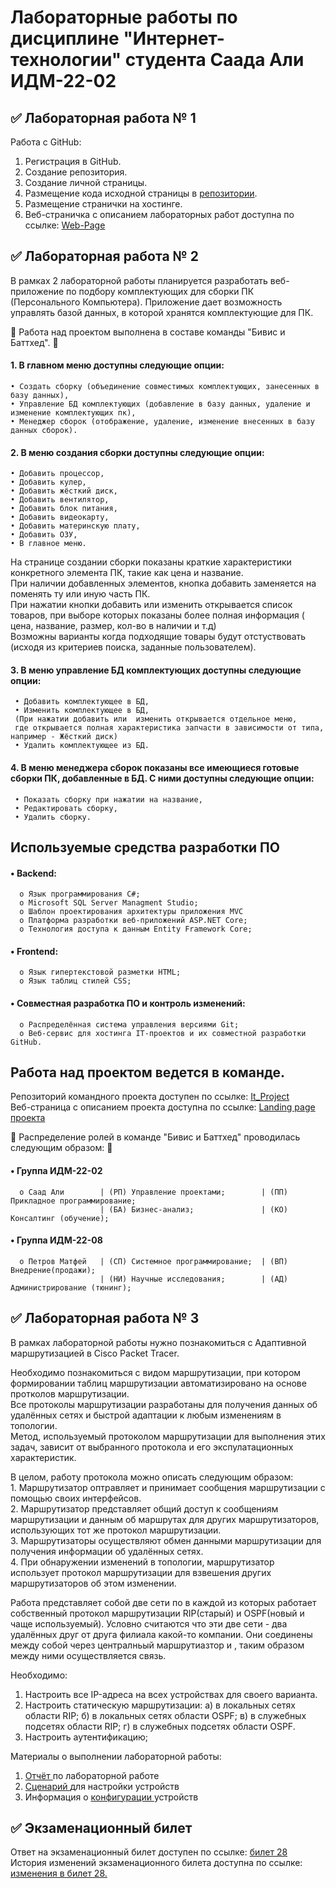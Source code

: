 # Лабораторные работы по дисциплине "Интернет-технологии" студента Саада Али ИДМ-22-02
## ✅ Лабораторная работа № 1
Работа с GitHub:

1. Регистрация в GitHub.  
2. Создание репозитория.  
3. Создание личной страницы.  
4. Размещение кода исходной страницы в <a href=https://github.com/GerardoGerardi/IT-technology-workout> репозитории</a>.  
5. Размещение странички на хостинге.  
6. Веб-страничка с описанием лабораторных работ доступна по ссылке:  <a href=https://gerardogerardi.github.io/IT-technology-labs/> Web-Page  </a>     


## ✅ Лабораторная работа № 2  
   В рамках 2 лабораторной работы планируется разработать веб-приложение по подбору комплектующих для сборки ПК (Персонального Компьютера). Приложение дает возможность управлять базой данных, в которой хранятся комплектующие для ПК.
  
  🔸 Работа над проектом выполнена в составе команды "Бивис и Баттхед". 🔸    
  
 #### 1. В главном меню доступны следующие опции:  
 
    • Создать сборку (объединение совместимых комплектующих, занесенных в базу данных),    
    • Управление БД комплектующих (добавление в базу данных, удаление и изменение комплектующих пк),     
    • Менеджер сборок (отображение, удаление, изменение внесенных в базу данных сборок).  
    
 #### 2. В меню создания сборки доступны следующие опции:
 
    • Добавить процессор,  
    • Добавить кулер,    
    • Добавить жёсткий диск,    
    • Добавить вентилятор,    
    • Добавить блок питания,    
    • Добавить видеокарту,    
    • Добавить материнскую плату,    
    • Добавить ОЗУ,    
    • В главное меню.   
   На странице создании сборки показаны краткие характеристики конкретного элемента ПК, такие как цена и название.   
   При наличии добавленных элементов, кнопка добавить заменяется на поменять ту или иную часть ПК.   
   При нажатии кнопки добавить или изменить открывается список товаров, при выборе которых показаны более полная информация ( цена, название, размер, кол-во в наличии и т.д)  
   Возможны варианты когда подходящие товары будут отстуствовать (исходя из критериев поиска, заданные пользователем).
 #### 3. В меню управление БД комплектующих доступны следующие опции: 
     • Добавить комплектующее в БД, 
     • Изменить комплектующее в БД,
     (При нажатии добавить или  изменить открывается отдельное меню, 
     где открывается полная характеристика запчасти в зависимости от типа, например - Жёсткий диск)
     • Удалить комплектующее из БД.
     
 #### 4. В меню менеджера сборок показаны все имеющиеся готовые сборки ПК, добавленные в БД. С ними доступны следующие опции:
     • Показать сборку при нажатии на название,
     • Редактировать сборку,
     • Удалить сборку.  
 
 
## Используемые средства разработки ПО
#### • Backend:  
      o Язык программирования С#;
      o Microsoft SQL Server Managment Studio;  
      o Шаблон проектирования архитектуры приложения MVC
      o Платформа разработки веб-приложений ASP.NET Core;  
      o Технология доступа к данным Entity Framework Core;  
#### • Frontend:
      o Язык гипертекстовой разметки HTML;  
      o Язык таблиц стилей CSS;  
#### • Совместная разработка ПО и контроль изменений:  
      o Распределённая система управления версиями Git;  
      o Веб-сервис для хостинга IT-проектов и их совместной разработки GitHub.  
## Работа над проектом ведется в команде.  

Репозиторий командного проекта доступен по ссылке:  <a href=https://github.com/GerardoGerardi/IT_Project> It_Project  </a>  
Веб-страница с описанием проекта доступна по ссылке:  <a href=https://s7yka4.github.io/IT_Project/> Landing page проекта </a>    

🔸 Распределение ролей в команде "Бивис и Баттхед"    проводилась следующим образом: 🔸
#### • Группа ИДМ-22-02   
      o Саад Али        | (РП) Управление проектами;        | (ПП) Прикладное программирование;   
                        | (БА) Бизнес-анализ;               | (КО) Консалтинг (обучение);    
#### • Группа ИДМ-22-08  
      o Петров Матфей   | (СП) Системное программирование;  | (ВП) Внедрение(продажи);  
                        | (НИ) Научные исследования;        | (АД) Администрирование (тюнинг);  
  


## ✅ Лабораторная работа № 3  
В рамках лабораторной работы нужно познакомиться с  Адаптивной маршрутизацией в Cisco Packet Tracer.  

Необходимо познакомиться с видом маршрутизации, при котором формировании таблиц маршрутизации автоматизировано на основе протколов маршрутизации.  
Все протоколы маршрутизации разработаны для получения данных об удалённых сетях и быстрой адаптации к любым изменениям в топологии.  
Метод, используемый протоколом маршрутизации для выполнения этих задач, зависит от выбранного протокола и его экспулатационных характеристик.   

В целом, работу протокола можно описать следующим образом:    
       1. Маршрутизатор оптравляет и принимает сообщения маршрутизации с помощью своих интерфейсов.      
       2. Маршрутизатор представляет общий доступ к сообщениям маршрутизации и данным об маршрутах для других маршрутизаторов, использующих тот же протокол маршрутизации.     
       3. Маршрутизаторы осуществляют обмен данными маршрутизации для получения информации об удалённых сетях.    
       4. При обнаружении изменений в топологии, маршрутизатор использует протокол маршрутизации для взвешения других маршрутизаторов об этом изменении.      

Работа представляет собой две сети по  в каждой из которых работает собственный протокол маршрутизации RIP(старый) и OSPF(новый и чаще используемый). Условно считаются что эти две сети - два удалённых друг от друга филиала какой-то компании. Они соединены между собой через централньый маршрутиазтор и , таким образом между ними осуществляется связь.  

Необходимо:
   1) Настроить все IP-адреса на всех устройствах для своего варианта.
   2) Настроить статическую маршрутизации:
      а) в локальных сетях области RIP;
      б) в локальных сетях области OSPF;
      в) в служебных подсетях области RIP;
      г) в служебных подсетях области OSPF.
   3) Настроить аутентификацию;
 
Материалы о выполнении лабораторной работы:  
1. <a href=https://github.com/GerardoGerardi/IT-technology-workout/blob/main/%D0%9E%D1%82%D1%87%D1%91%D1%82%20%20%D0%BF%D0%BE%20%D0%9B%D0%A03%20%2C%D1%80%D0%B0%D0%B1%D0%BE%D1%82%D0%B0%20%D1%81%20CISCO/IDB-18-02_Saad_Ali_otchyot_po_setyam_LR4_1%20(2).pdf> Отчёт </a> по лабораторной работе 
2. <a href=https://github.com/GerardoGerardi/IT-technology-workout/blob/main/%D0%9E%D1%82%D1%87%D1%91%D1%82%20%20%D0%BF%D0%BE%20%D0%9B%D0%A03%20%2C%D1%80%D0%B0%D0%B1%D0%BE%D1%82%D0%B0%20%D1%81%20CISCO/Saaad_Ali_iskhod_Stsenariy_4_dlya_CPT.pka> Сценарий  </a> для настройки устройств 
3. Информация о <a href=https://github.com/GerardoGerardi/IT-technology-workout/blob/main/%D0%9E%D1%82%D1%87%D1%91%D1%82%20%20%D0%BF%D0%BE%20%D0%9B%D0%A03%20%2C%D1%80%D0%B0%D0%B1%D0%BE%D1%82%D0%B0%20%D1%81%20CISCO/Seti_khod_vypolnenia_lr4_saad.txt>   конфигурации  </a> устройств
## ✅ Экзаменационный билет
Ответ на экзаменационный билет доступен по ссылке: <a href=https://github.com/stankin/inet-2022/wiki/exam28> билет 28 </a>  
История изменений экзаменационного билета доступна по ссылке: <a href=https://github.com/stankin/inet-2022/wiki/exam28> изменения в  билет 28. </a>

